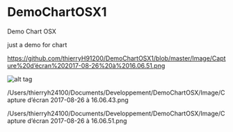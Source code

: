 # DemoChartOSX1
Demo Chart OSX


just a demo for chart

https://github.com/thierryH91200/DemoChartOSX1/blob/master/Image/Capture%20d’écran%202017-08-26%20à%2016.06.51.png


![alt tag](https://github.com/thierryH91200/DemoChartOSX1/blob/master/Image/Capture%20d’écran%202017-08-26%20à%2016.06.51.png)



/Users/thierryh24100/Documents/Developpement/DemoChartOSX/Image/Capture d’écran 2017-08-26 à 16.06.43.png


/Users/thierryh24100/Documents/Developpement/DemoChartOSX/Image/Capture d’écran 2017-08-26 à 16.06.51.png
